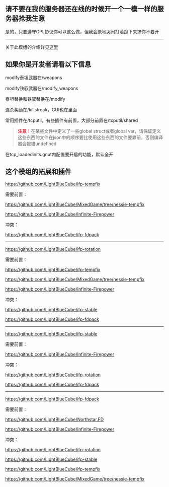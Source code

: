 
## 请不要在我的服务器还在线的时候开一个一模一样的服务器抢我生意

是的，只要遵守GPL协议你可以这么做，但我会原地哭闹打滚跪下来求你不要开

----

关于此模组的介绍详见[这里](https://lightbluecube.github.io/ifpdocs/)

## 如果你是开发者请看以下信息

modify泰坦武器在/weapons

modify铁驭武器在/modify_weapons

泰坦替换和铁驭替换在/modify

连杀奖励在/killstreak，GUI也在里面

常用插件在/tcputil，有些插件有前置，大部分前置在/tcputil/shared

> <strong><font color="#dc3545">注意！</font></strong>在某些文件中定义了一些global struct或者global var，请保证定义这些东西的文件在json中的顺序要比使用这些东西的文件要靠前，否则编译器会报错undefined

在tcp_loadedinits.gnut内配置要开启的功能，默认全开

## 这个模组的拓展和插件

https://github.com/LightBlueCube/ifp-tempfix

需要前置：

https://github.com/LightBlueCube/MixedGame/tree/nessie-tempfix

https://github.com/LightBlueCube/Infinite-Firepower

冲突：

https://github.com/LightBlueCube/ifp-fdpack
	
----                              

https://github.com/LightBlueCube/ifp-rotation

需要前置：

https://github.com/LightBlueCube/ifp-tempfix

https://github.com/LightBlueCube/MixedGame/tree/nessie-tempfix

https://github.com/LightBlueCube/Infinite-Firepower


冲突：

https://github.com/LightBlueCube/ifp-stable

https://github.com/LightBlueCube/ifp-fdpack

----

https://github.com/LightBlueCube/ifp-stable

需要前置：

https://github.com/LightBlueCube/Infinite-Firepower

冲突：

https://github.com/LightBlueCube/ifp-rotation

https://github.com/LightBlueCube/ifp-fdpack

----

https://github.com/LightBlueCube/ifp-fdpack

需要前置：

https://github.com/LightBlueCube/Northstar.FD

https://github.com/LightBlueCube/Infinite-Firepower


冲突：

https://github.com/LightBlueCube/ifp-rotation

https://github.com/LightBlueCube/ifp-stable

https://github.com/LightBlueCube/ifp-tempfix

https://github.com/LightBlueCube/MixedGame/tree/nessie-tempfix
